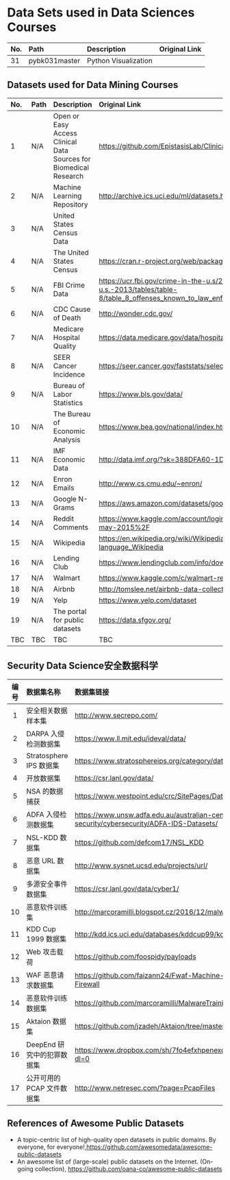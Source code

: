 # Data Sets used in Data Sciences Courses

| No. | Path | Description | Original Link |
| :-- | :-- | :-- | :-- |
| 31 | pybk031master | Python Visualization |

## Datasets used for Data Mining Courses

| No. | Path | Description | Original Link |
| :--- | :--- | :--- | :--- |
| 1 | N/A | Open or Easy Access Clinical Data Sources for Biomedical Research | https://github.com/EpistasisLab/ClinicalDataSources |
| 2 | N/A | Machine Learning Repository | http://archive.ics.uci.edu/ml/datasets.html |
| 3 | N/A | United States Census Data |  |
| 4 | N/A | The United States Census  | https://cran.r-project.org/web/packages/choroplethr/ |
| 5 | N/A | FBI Crime Data  | https://ucr.fbi.gov/crime-in-the-u.s/2013/crime-in-the-u.s.-2013/tables/table-8/table_8_offenses_known_to_law_enforcement_by_state_by_city_2013.xls/view |
| 6 | N/A | CDC Cause of Death | http://wonder.cdc.gov/ |
| 7 | N/A | Medicare Hospital Quality | https://data.medicare.gov/data/hospital-compare# |
| 8 | N/A | SEER Cancer Incidence | https://seer.cancer.gov/faststats/selections.php?series=cancer |
| 9 | N/A | Bureau of Labor Statistics | https://www.bls.gov/data/ |
| 10 | N/A | The Bureau of Economic Analysis | https://www.bea.gov/national/index.htm |
| 11 | N/A | IMF Economic Data | http://data.imf.org/?sk=388DFA60-1D26-4ADE-B505-A05A558D9A42 |
| 12 | N/A | Enron Emails | http://www.cs.cmu.edu/~enron/ |
| 13 | N/A | Google N-Grams | https://aws.amazon.com/datasets/google-books-ngrams/ |
| 14 | N/A | Reddit Comments | https://www.kaggle.com/account/login?returnUrl=%2Fc%2Freddit-comments-may-2015%2F |
| 15 | N/A | Wikipedia | https://en.wikipedia.org/wiki/Wikipedia:Database_download#English-language_Wikipedia |
| 16 | N/A | Lending Club | https://www.lendingclub.com/info/download-data.action |
| 17 | N/A | Walmart | https://www.kaggle.com/c/walmart-recruiting-store-sales-forecasting/data |
| 18 | N/A | Airbnb | http://tomslee.net/airbnb-data-collection-get-the-data |
| 19 | N/A | Yelp | https://www.yelp.com/dataset |
| 19 | N/A | The portal for public datasets | https://data.sfgov.org/ |
| TBC | TBC | TBC | TBC |




## Security Data Science安全数据科学

| 编号 | 数据集名称 | 数据集链接 |
| :---: | :--- |  :--- | 
| 1 | 安全相关数据样本集 |  http://www.secrepo.com/ | 
| 2 | DARPA 入侵检测数据集 |  https://www.ll.mit.edu/ideval/data/ | 
| 3 | Stratosphere IPS 数据集 |  https://www.stratosphereips.org/category/dataset.html | 
| 4 | 开放数据集 |  https://csr.lanl.gov/data/ | 
| 5 | NSA 的数据捕获 |  https://www.westpoint.edu/crc/SitePages/DataSets.aspx | 
| 6 | ADFA 入侵检测数据集 |  https://www.unsw.adfa.edu.au/australian-centre-for-cyber-security/cybersecurity/ADFA-IDS-Datasets/ | 
| 7 | NSL-KDD 数据集 |  https://github.com/defcom17/NSL_KDD | 
| 8 | 恶意 URL 数据集 |  http://www.sysnet.ucsd.edu/projects/url/ | 
| 9 | 多源安全事件数据集 |  https://csr.lanl.gov/data/cyber1/ | 
| 10 | 恶意软件训练集 |  http://marcoramilli.blogspot.cz/2016/12/malware-training-sets-machine-learning.html | 
| 11 | KDD Cup 1999 数据集 |  http://kdd.ics.uci.edu/databases/kddcup99/kddcup99.html | 
| 12 | Web 攻击载荷 |  https://github.com/foospidy/payloads | 
| 13 | WAF 恶意请求数据集 |  https://github.com/faizann24/Fwaf-Machine-Learning-driven-Web-Application-Firewall | 
| 14 | 恶意软件训练数据集 |  https://github.com/marcoramilli/MalwareTrainingSets | 
| 15 | Aktaion 数据集 |  https://github.com/jzadeh/Aktaion/tree/master/data | 
| 16 | DeepEnd 研究中的犯罪数据集 |  https://www.dropbox.com/sh/7fo4efxhpenexqp/AADHnRKtL6qdzCdRlPmJpS8Aa/CRIME?dl=0 | 
| 17 | 公开可用的 PCAP 文件数据集 |  http://www.netresec.com/?page=PcapFiles | 


## References of Awesome Public Datasets

+ A topic-centric list of high-quality open datasets in public domains. By everyone, for everyone!,https://github.com/awesomedata/awesome-public-datasets
+ An awesome list of (large-scale) public datasets on the Internet. (On-going collection), https://github.com/oana-co/awesome-public-datasets




